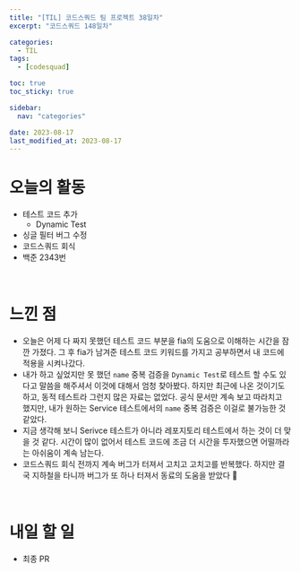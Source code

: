 ```yaml
---
title: "[TIL] 코드스쿼드 팀 프로젝트 38일차"
excerpt: "코드스쿼드 148일차"

categories:
  - TIL
tags:
  - [codesquad]

toc: true
toc_sticky: true

sidebar:
  nav: "categories"

date: 2023-08-17
last_modified_at: 2023-08-17
---
```


# 오늘의 활동

- 테스트 코드 추가
    - Dynamic Test
- 싱글 필터 버그 수정
- 코드스쿼드 회식
- 백준 2343번

<br>

# 느낀 점

- 오늘은 어제 다 짜지 못했던 테스트 코드 부분을 fia의 도움으로 이해하는 시간을 잠깐 가졌다. 그 후 fia가 남겨준 테스트 코드 키워드를 가지고 공부하면서 내 코드에 적용을 시켜나갔다.
- 내가 하고 싶었지만 못 했던 `name` 중복 검증을 `Dynamic Test`로 테스트 할 수도 있다고 말씀을 해주셔서 이것에 대해서 엄청 찾아봤다. 하지만 최근에 나온 것이기도 하고, 동적 테스트라 그런지 많은 자료는 없었다. 공식 문서만 계속 보고 따라치고 했지만, 내가 원하는 Service 테스트에서의 `name` 중복 검증은 이걸로 불가능한 것 같았다.
- 지금 생각해 보니 Serivce 테스트가 아니라 레포지토리 테스트에서 하는 것이 더 맞을 것 같다. 시간이 많이 없어서 테스트 코드에 조금 더 시간을 투자했으면 어떨까라는 아쉬움이 계속 남는다.
- 코드스쿼드 회식 전까지 계속 버그가 터져서 고치고 고치고를 반복했다. 하지만 결국 지하철을 타니까 버그가 또 하나 터져서 동료의 도움을 받았다 🥲

<br>

# 내일 할 일

- 최종 PR

